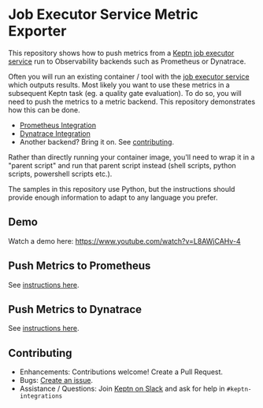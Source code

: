 # Job Executor Service Metric Exporter
This repository shows how to push metrics from a [Keptn job executor service](https://github.com/keptn-contrib/job-executor-service) run to Observability backends such as Prometheus or Dynatrace.

Often you will run an existing container / tool with the [job executor service](https://github.com/keptn-contrib/job-executor-service) which outputs results. Most likely you want to use these metrics in a subsequent Keptn task (eg. a quality gate evaluation). To do so, you will need to push the metrics to a metric backend. This repository demonstrates how this can be done.

- [Prometheus Integration](prometheus.md)
- [Dynatrace Integration](TODO)
- Another backend? Bring it on. See [contributing](#contributing).

Rather than directly running your container image, you'll need to wrap it in a "parent script" and run that parent script instead (shell scripts, python scripts, powershell scripts etc.).

The samples in this repository use Python, but the instructions should provide enough information to adapt to any language you prefer.

## Demo
Watch a demo here: https://www.youtube.com/watch?v=L8AWjCAHv-4

## Push Metrics to Prometheus
See [instructions here](prometheus.md).

## Push Metrics to Dynatrace
See [instructions here](dynatrace.md).

## Contributing

- Enhancements: Contributions welcome! Create a Pull Request. 
- Bugs: [Create an issue](https://github.com/agardnerIT/jes-metric-exporter/issues/new).
- Assistance / Questions: Join [Keptn on Slack](https://slack.keptn.sh) and ask for help in `#keptn-integrations`
